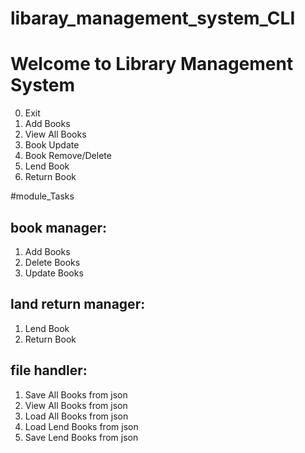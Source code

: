 ﻿
# libaray_management_system_CLI

# Welcome to Library Management System

0. Exit
1. Add Books
2. View All Books
3. Book Update
4. Book Remove/Delete
5. Lend Book
6. Return Book

#module_Tasks

## book manager: 
1. Add Books
2. Delete Books
3. Update Books

## land return manager:
1. Lend Book
2. Return Book

## file handler:
1. Save All Books from json
2. View All Books from json
3. Load All Books from json
4. Load Lend Books from json
5. Save Lend Books from json
